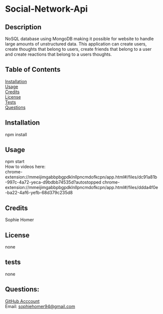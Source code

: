 # Social-Network-Api

## Description 
NoSQL database using MongoDB making it possible for website to handle large amounts of unstructured data. 
This application can create users, create thoughts that belong to users, create friends that belong to a user and create reactions that belong to a users thoughts.

## Table of Contents 
[Installation](#installation) <br>
[Usage](#usage)  <br>
[Credits](#credits)  <br>
[License](#license)  <br>
[Tests](#tests)  <br>
[Questions](#questions)  <br>

## Installation
npm install

## Usage
npm start<br>
How to videos here: <br>
chrome-extension://mmeijimgabbpbgpdklnllpncmdofkcpn/app.html#/files/dc91a81b-997c-4a72-yeca-d9bdbb74535d?autostopped
chrome-extension://mmeijimgabbpbgpdklnllpncmdofkcpn/app.html#/files/ddda4f0e-ba22-4af6-yefb-68d379c235d8

## Credits
Sophie Homer

## License 
none

## tests
none

## Questions:
[GitHub Acccount](https://github.com/sophiehomer) <br>
Email: sophiehomer94@gmail.com